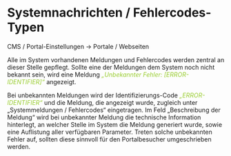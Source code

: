 # Systemnachrichten / Fehlercodes-Typen

CMS / Portal-Einstellungen → Portale / Webseiten

Alle im System vorhandenen Meldungen und Fehlercodes werden zentral an dieser Stelle gepflegt. Sollte eine der Meldungen dem System noch nicht bekannt sein, wird eine Meldung *<span style="color:#9ACD32">„Unbekannter Fehler: [ERROR-IDENTIFIER]“</span>* angezeigt.

Bei unbekannten Meldungen wird der Identifizierungs-Code *<span style="color:#9ACD32">„ERROR-IDENTIFIER“</span>* und die Meldung, die angezeigt wurde, zugleich unter „Systemmeldungen / Fehlercodes“ eingetragen. Im Feld „Beschreibung der Meldung“ wird bei unbekannter Meldung die technische Information hinterlegt, an welcher Stelle im System die Meldung generiert wurde, sowie eine Auflistung aller verfügbaren Parameter. Treten solche unbekannten Fehler auf, sollten diese sinnvoll für den Portalbesucher umgeschrieben werden.